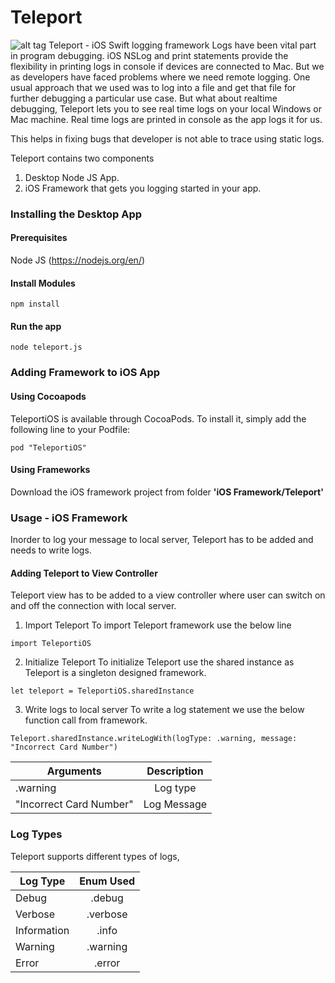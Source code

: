 # Teleport
![alt tag](https://raw.githubusercontent.com/KarthikSankar29/Teleport/master/res/icon.png)
Teleport - iOS Swift logging framework
Logs have been vital part in program debugging. iOS NSLog and print statements provide the flexibility in printing logs in console if devices are connected to Mac. But we as developers have faced problems where we need remote logging. One usual approach that we used was to log into a file and get that file for further debugging a particular use case. But what about realtime debugging, Teleport lets you to see real time logs on your local Windows or Mac machine. Real time logs are printed in console as the app logs it for us.

This helps in fixing bugs that developer is not able to trace using static logs.

Teleport contains two components 
1. Desktop Node JS App.
2. iOS Framework that gets you logging started in your app.

### Installing the Desktop App
#### Prerequisites
Node JS (https://nodejs.org/en/)

#### Install Modules
```
npm install
```

#### Run the app
```
node teleport.js
```
### Adding Framework to iOS App
#### Using Cocoapods
TeleportiOS is available through CocoaPods. To install it, simply add the following line to your Podfile:
```
pod "TeleportiOS"
```
#### Using Frameworks
Download the iOS framework project from folder **'iOS Framework/Teleport'**

### Usage - iOS Framework
Inorder to log your message to local server, Teleport has to be added and needs to write logs.
#### Adding Teleport to View Controller
Teleport view has to be added to a view controller where user can switch on and off the connection with local server.

1. Import Teleport
To import Teleport framework use the below line
```
import TeleportiOS
```

2. Initialize Teleport
To initialize Teleport use the shared instance as Teleport is a singleton designed framework.
```
let teleport = TeleportiOS.sharedInstance
```

3. Write logs to local server 
To write a log statement we use the below function call from framework.
```
Teleport.sharedInstance.writeLogWith(logType: .warning, message: "Incorrect Card Number")
```

| Arguments        | Description           |
| ------------- |:-------------:|
| .warning     | Log type |
| "Incorrect Card Number"     | Log Message|

### Log Types
Teleport supports different types of logs,

| Log Type        | Enum Used           |
| ------------- |:-------------:|
| Debug         | .debug        |
| Verbose       |.verbose       |
| Information   |.info          |
| Warning       |.warning       |
| Error         |.error         |




